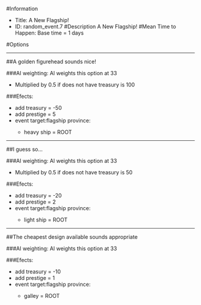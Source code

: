 #Information
 - Title: A New Flagship!
 - ID: random_event.7
#Description
A New Flagship!
#Mean Time to Happen:
Base time = 1 days

#Options

___
##A golden figurehead sounds nice!

###AI weighting:
AI weights this option at 33
 - Multiplied by 0.5 if does not have treasury is 100


###Efects:<ul><li>add treasury = -50</li><li>add prestige = 5</li><li>event target:flagship province:</li><ul><li>heavy ship = ROOT</li></ul></ul>

___
##I guess so...

###AI weighting:
AI weights this option at 33
 - Multiplied by 0.5 if does not have treasury is 50


###Efects:<ul><li>add treasury = -20</li><li>add prestige = 2</li><li>event target:flagship province:</li><ul><li>light ship = ROOT</li></ul></ul>

___
##The cheapest design available sounds appropriate

###AI weighting:
AI weights this option at 33


###Efects:<ul><li>add treasury = -10</li><li>add prestige = 1</li><li>event target:flagship province:</li><ul><li>galley = ROOT</li></ul></ul>
